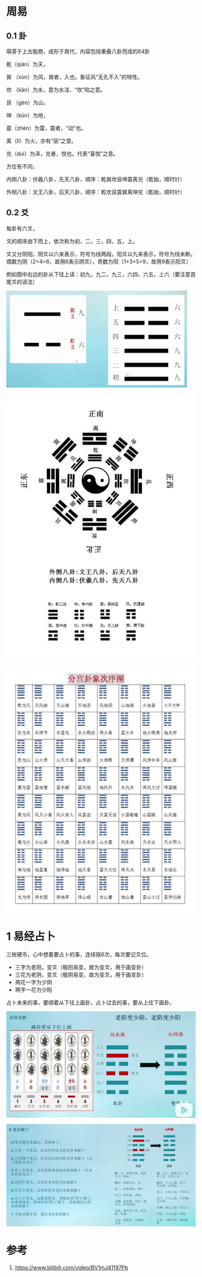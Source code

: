 # 周易

## 0.1 卦

萌芽于上古殷商，成形于周代，内容包括重叠八卦而成的64卦

乾（qián）为天，

巽 （xùn）为风，巽者，入也。象征风“无孔不入”的特性。

坎 （kǎn）为水，意为水洼、“坎”陷之意。

艮 （gèn）为山，

坤 （kūn）为地，

震（zhèn）为雷，震者，“动”也。

离（lí）为火，亦有“丽”之意。

兑（duì）为泽，兑者，悦也。代表“喜悦”之意。

方位有不同，

内侧八卦：伏羲八卦，先天八卦，顺序：乾巽坎艮坤震离兑（乾始，顺时针）

外侧八卦：文王八卦，后天八卦，顺序：乾坎艮震巽离坤兑（乾始，顺时针）

## 0.2 爻

每卦有六爻，

爻的顺序由下而上，依次称为初，二，三，四，五，上。

爻又分阴阳，阴爻以六来表示，符号为线两段。阳爻以九来表示，符号为线未断。偶数为阴（2+4=6，故用6表示阴爻），奇数为阳（1+3+5=9，故用9表示阳爻）

例如图中右边的卦从下往上读：初九，九二，九三，六四，六五，上六（要注意首尾爻的读法）

![](./legend/IChing/阴阳爻图解和例程.png)


![8卦](./legend/IChing/八卦图.jpg)



![64卦](./legend/IChing/分宫卦象.jpg)

# 1 易经占卜

三枚硬币，心中想着要占卜的事，连续摇6次，每次要记爻位。

- 三字为老阳，变爻（极阳易变，故为变爻，用于画变卦）
- 三花为老阴，变爻（极阴易变，故为变爻，用于画变卦）
- 两花一字为少阴
- 两字一花为少阳

占卜未来的事，要顺着从下往上画卦，占卜过去的事，要从上往下画卦。

![](./legend/IChing/画卦实例.png)

![](./legend/IChing/查卦解补.png)

# 参考

1. https://www.bilibili.com/video/BV1mJ41197Pb